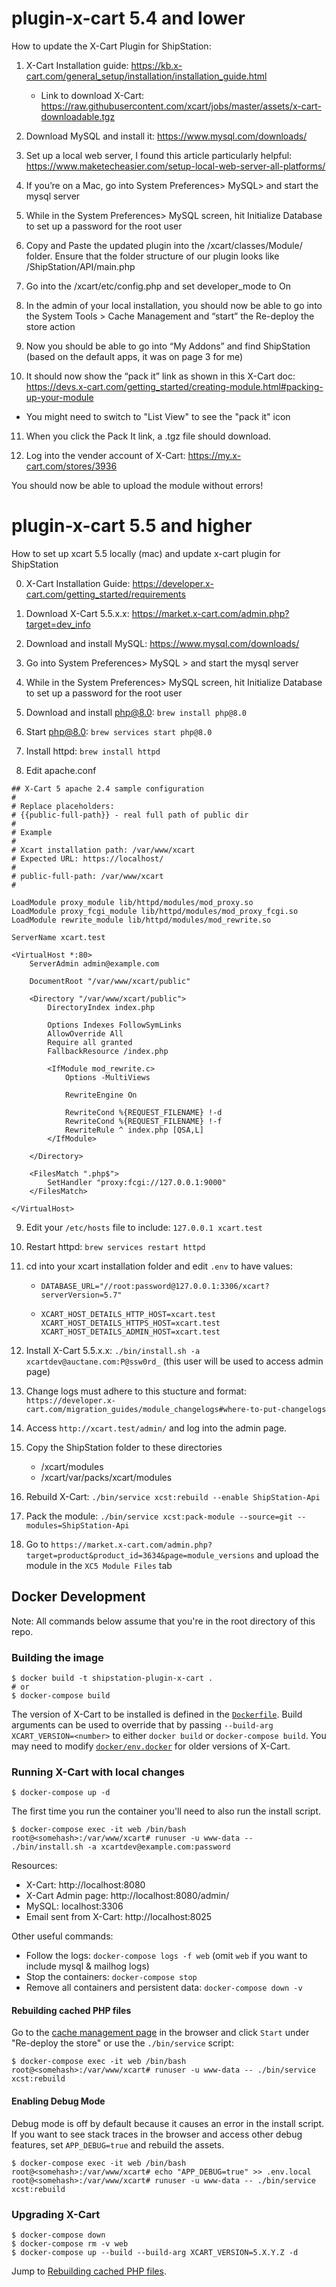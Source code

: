 # plugin-x-cart 5.4 and lower
How to update the X-Cart Plugin for ShipStation:

1. X-Cart Installation guide: https://kb.x-cart.com/general_setup/installation/installation_guide.html
    - Link to download X-Cart: https://raw.githubusercontent.com/xcart/jobs/master/assets/x-cart-downloadable.tgz

2. Download MySQL and install it: https://www.mysql.com/downloads/

3. Set up a local web server, I found this article particularly helpful: https://www.maketecheasier.com/setup-local-web-server-all-platforms/

4. If you’re on a Mac, go into System Preferences> MySQL> and start the mysql server

5. While in the System Preferences> MySQL screen, hit Initialize Database to set up a password for the root user

6. Copy and Paste the updated plugin into the <Web Server directory>/xcart/classes/Module/ folder. Ensure that the folder structure of our plugin looks like /ShipStation/API/main.php

7. Go into the <xcart installation directory>/xcart/etc/config.php and set developer_mode to On

8. In the admin of your local installation, you should now be able to go into the System Tools > Cache Management and “start” the Re-deploy the store action

9. Now you should be able to go into “My Addons” and find ShipStation (based on the default apps, it was on page 3 for me)

10. It should now show the “pack it” link as shown in this X-Cart doc:  https://devs.x-cart.com/getting_started/creating-module.html#packing-up-your-module
   - You might need to switch to "List View" to see the "pack it" icon

11. When you click the Pack It link, a .tgz file should download.

12. Log into the vender account of X-Cart: https://my.x-cart.com/stores/3936

You should now be able to upload the module without errors!

# plugin-x-cart 5.5 and higher
How to set up xcart 5.5 locally (mac) and update x-cart plugin for ShipStation

0. X-Cart Installation Guide: https://developer.x-cart.com/getting_started/requirements

1. Download X-Cart 5.5.x.x: https://market.x-cart.com/admin.php?target=dev_info

2. Download and install MySQL: https://www.mysql.com/downloads/

3. Go into System Preferences> MySQL > and start the mysql server

4. While in the System Preferences> MySQL screen, hit Initialize Database to set up a password for the root user

5. Download and install php@8.0: `brew install php@8.0`

6. Start php@8.0: `brew services start php@8.0`

7. Install httpd: `brew install httpd`

8. Edit apache.conf

```
## X-Cart 5 apache 2.4 sample configuration
#
# Replace placeholders:
# {{public-full-path}} - real full path of public dir
#
# Example
#
# Xcart installation path: /var/www/xcart
# Expected URL: https://localhost/
#
# public-full-path: /var/www/xcart
#

LoadModule proxy_module lib/httpd/modules/mod_proxy.so
LoadModule proxy_fcgi_module lib/httpd/modules/mod_proxy_fcgi.so
LoadModule rewrite_module lib/httpd/modules/mod_rewrite.so

ServerName xcart.test

<VirtualHost *:80>
    ServerAdmin admin@example.com

    DocumentRoot "/var/www/xcart/public"

    <Directory "/var/www/xcart/public">
        DirectoryIndex index.php

        Options Indexes FollowSymLinks
        AllowOverride All
        Require all granted
        FallbackResource /index.php

        <IfModule mod_rewrite.c>
            Options -MultiViews

            RewriteEngine On

            RewriteCond %{REQUEST_FILENAME} !-d
            RewriteCond %{REQUEST_FILENAME} !-f
            RewriteRule ^ index.php [QSA,L]
        </IfModule>

    </Directory>

    <FilesMatch ".php$">
        SetHandler "proxy:fcgi://127.0.0.1:9000"
    </FilesMatch>

</VirtualHost>
```

9. Edit your `/etc/hosts` file to include: `127.0.0.1 xcart.test`

10. Restart httpd: `brew services restart httpd`

11. cd into your xcart installation folder and edit `.env` to have values:
    -   ```
        DATABASE_URL="//root:password@127.0.0.1:3306/xcart?serverVersion=5.7"
        ```
    -   ```
        XCART_HOST_DETAILS_HTTP_HOST=xcart.test
        XCART_HOST_DETAILS_HTTPS_HOST=xcart.test
        XCART_HOST_DETAILS_ADMIN_HOST=xcart.test
        ```

12. Install X-Cart 5.5.x.x: `./bin/install.sh -a xcartdev@auctane.com:P@ssw0rd_` (this user will be used to access admin page)

13. Change logs must adhere to this stucture and format: `https://developer.x-cart.com/migration_guides/module_changelogs#where-to-put-changelogs`

14. Access `http://xcart.test/admin/` and log into the admin page.

15. Copy the ShipStation folder to these directories
    - <xcart installation directory>/xcart/modules
    - <xcart installation directory>/xcart/var/packs/xcart/modules

16. Rebuild X-Cart: `./bin/service xcst:rebuild --enable ShipStation-Api`

17. Pack the module: `./bin/service xcst:pack-module --source=git --modules=ShipStation-Api`

18. Go to `https://market.x-cart.com/admin.php?target=product&product_id=3634&page=module_versions` and upload the module in the `XC5 Module Files` tab

## Docker Development

Note: All commands below assume that you're in the root directory of this repo.

### Building the image

```shell
$ docker build -t shipstation-plugin-x-cart .
# or
$ docker-compose build
```

The version of X-Cart to be installed is defined in the [`Dockerfile`](Dockerfile#L4).
Build arguments can be used to override that by passing
`--build-arg XCART_VERSION=<number>` to either `docker build` or `docker-compose build`.
You may need to modify [`docker/env.docker`](docker/env.docker) for older versions
of X-Cart.


### Running X-Cart with local changes

```shell
$ docker-compose up -d
```

The first time you run the container you'll need to also run the install script.

```shell
$ docker-compose exec -it web /bin/bash
root@<somehash>:/var/www/xcart# runuser -u www-data -- ./bin/install.sh -a xcartdev@example.com:password
```

Resources:
* X-Cart: http://localhost:8080
* X-Cart Admin page: http://localhost:8080/admin/
* MySQL: localhost:3306
* Email sent from X-Cart: http://localhost:8025

Other useful commands:
* Follow the logs: `docker-compose logs -f web` (omit `web` if you want to include mysql & mailhog logs)
* Stop the containers: `docker-compose stop`
* Remove all containers and persistent data: `docker-compose down -v`

#### Rebuilding cached PHP files

Go to the [cache management page](http://localhost:8080/admin/?target=cache_management)
in the browser and click `Start` under "Re-deploy the store" or use the `./bin/service`
script:

```shell
$ docker-compose exec -it web /bin/bash
root@<somehash>:/var/www/xcart# runuser -u www-data -- ./bin/service xcst:rebuild
```

#### Enabling Debug Mode

Debug mode is off by default because it causes an error in the install script.
If you want to see stack traces in the browser and access other debug features, set
`APP_DEBUG=true` and rebuild the assets.

```shell
$ docker-compose exec -it web /bin/bash
root@<somehash>:/var/www/xcart# echo "APP_DEBUG=true" >> .env.local
root@<somehash>:/var/www/xcart# runuser -u www-data -- ./bin/service xcst:rebuild
```

### Upgrading X-Cart

```shell
$ docker-compose down
$ docker-compose rm -v web
$ docker-compose up --build --build-arg XCART_VERSION=5.X.Y.Z -d
```

Jump to [Rebuilding cached PHP files](README.md#rebuilding-cached-php-files).
